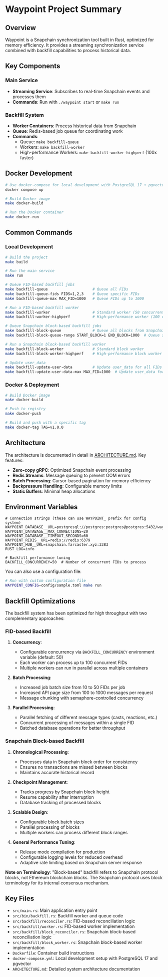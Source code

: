 # Waypoint Project Summary

## Overview
Waypoint is a Snapchain synchronization tool built in Rust, optimized for memory efficiency. It provides a streaming synchronization service combined with backfill capabilities to process historical data.

## Key Components

### Main Service
- **Streaming Service**: Subscribes to real-time Snapchain events and processes them
- **Commands**: Run with `./waypoint start` or `make run`

### Backfill System
- **Worker Containers**: Process historical data from Snapchain
- **Queue**: Redis-based job queue for coordinating work
- **Commands**: 
  - Queue: `make backfill-queue`
  - Workers: `make backfill-worker`
  - High-performance Workers: `make backfill-worker-highperf` (100x faster)

## Docker Development

```bash
# Use docker-compose for local development with PostgreSQL 17 + pgvector
docker compose up

# Build Docker image
make docker-build

# Run the Docker container
make docker-run
```

## Common Commands

### Local Development
```bash
# Build the project
make build

# Run the main service
make run

# Queue FID-based backfill jobs
make backfill-queue                    # Queue all FIDs
make backfill-queue-fids FIDS=1,2,3    # Queue specific FIDs
make backfill-queue-max MAX_FID=1000   # Queue FIDs up to 1000

# Run a FID-based backfill worker
make backfill-worker                   # Standard worker (50 concurrent jobs)
make backfill-worker-highperf          # High-performance worker (100 concurrent jobs)

# Queue Snapchain block-based backfill jobs
make backfill-block-queue              # Queue all blocks from Snapchain
make backfill-block-queue-range START_BLOCK=1 END_BLOCK=1000  # Queue specific block range

# Run a Snapchain block-based backfill worker
make backfill-block-worker             # Standard block worker
make backfill-block-worker-highperf    # High-performance block worker

# Update user_data
make backfill-update-user-data         # Update user_data for all FIDs
make backfill-update-user-data-max MAX_FID=1000  # Update user_data for FIDs up to 1000
```

### Docker & Deployment
```bash
# Build Docker image
make docker-build

# Push to registry
make docker-push

# Build and push with a specific tag
make docker-tag TAG=v1.0.0
```

## Architecture

The architecture is documented in detail in [ARCHITECTURE.md](ARCHITECTURE.md). Key features:

- **Zero-copy gRPC**: Optimized Snapchain event processing
- **Redis Streams**: Message queuing to prevent OOM errors
- **Batch Processing**: Cursor-based pagination for memory efficiency
- **Backpressure Handling**: Configurable memory limits
- **Static Buffers**: Minimal heap allocations

## Environment Variables
```
# Connection strings (these can use WAYPOINT_ prefix for config system)
WAYPOINT_DATABASE__URL=postgresql://postgres:postgres@postgres:5432/waypoint
WAYPOINT_DATABASE__MAX_CONNECTIONS=20
WAYPOINT_DATABASE__TIMEOUT_SECONDS=60
WAYPOINT_REDIS__URL=redis://redis:6379
WAYPOINT_HUB__URL=snapchain.farcaster.xyz:3383
RUST_LOG=info

# Backfill performance tuning
BACKFILL_CONCURRENCY=50  # Number of concurrent FIDs to process
```

You can also use a configuration file:
```bash
# Run with custom configuration file
WAYPOINT_CONFIG=config/sample.toml make run
```

## Backfill Optimizations

The backfill system has been optimized for high throughput with two complementary approaches:

### FID-based Backfill

1. **Concurrency**:
   - Configurable concurrency via `BACKFILL_CONCURRENCY` environment variable (default: 50)
   - Each worker can process up to 100 concurrent FIDs
   - Multiple workers can run in parallel across multiple containers

2. **Batch Processing**:
   - Increased job batch size from 10 to 50 FIDs per job
   - Increased API page size from 100 to 1000 messages per request
   - Message chunking with semaphore-controlled concurrency

3. **Parallel Processing**:
   - Parallel fetching of different message types (casts, reactions, etc.)
   - Concurrent processing of messages within a single FID
   - Batched database operations for better throughput

### Snapchain Block-based Backfill

1. **Chronological Processing**:
   - Processes data in Snapchain block order for consistency
   - Ensures no transactions are missed between blocks
   - Maintains accurate historical record

2. **Checkpoint Management**:
   - Tracks progress by Snapchain block height
   - Resume capability after interruption
   - Database tracking of processed blocks

3. **Scalable Design**:
   - Configurable block batch sizes
   - Parallel processing of blocks
   - Multiple workers can process different block ranges

4. **General Performance Tuning**:
   - Release mode compilation for production
   - Configurable logging levels for reduced overhead
   - Adaptive rate limiting based on Snapchain server response

**Note on Terminology**: "Block-based" backfill refers to Snapchain protocol blocks, not Ethereum blockchain blocks. The Snapchain protocol uses block terminology for its internal consensus mechanism.

## Key Files
- `src/main.rs`: Main application entry point
- `src/bin/backfill.rs`: Backfill worker and queue code
- `src/backfill/reconciler.rs`: FID-based reconciliation logic
- `src/backfill/worker.rs`: FID-based worker implementation
- `src/backfill/block_reconciler.rs`: Snapchain block-based reconciliation logic
- `src/backfill/block_worker.rs`: Snapchain block-based worker implementation
- `Dockerfile`: Container build instructions
- `docker-compose.yml`: Local development setup with PostgreSQL 17 and pgvector
- `ARCHITECTURE.md`: Detailed system architecture documentation